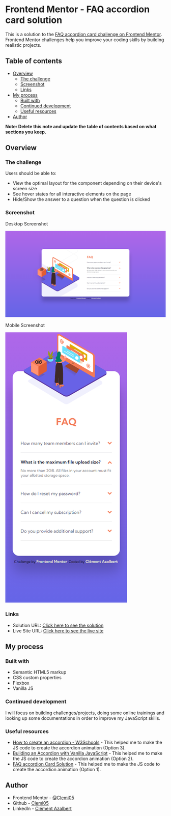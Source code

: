# Frontend Mentor - FAQ accordion card solution

This is a solution to the [FAQ accordion card challenge on Frontend Mentor](https://www.frontendmentor.io/challenges/faq-accordion-card-XlyjD0Oam). Frontend Mentor challenges help you improve your coding skills by building realistic projects.

## Table of contents

- [Overview](#overview)
  - [The challenge](#the-challenge)
  - [Screenshot](#screenshot)
  - [Links](#links)
- [My process](#my-process)
  - [Built with](#built-with)
  - [Continued development](#continued-development)
  - [Useful resources](#useful-resources)
- [Author](#author)

**Note: Delete this note and update the table of contents based on what sections you keep.**

## Overview

### The challenge

Users should be able to:

- View the optimal layout for the component depending on their device's screen size
- See hover states for all interactive elements on the page
- Hide/Show the answer to a question when the question is clicked

### Screenshot

Desktop Screenshot

![Desktop Screenshot](./images/faq-accordion-card-frontend-mentors_desktop-screenshot.png)

Mobile Screenshot

![Mobile Screenshot](./images/faq-accordion-card-frontend-mentors_mobile-screenshot.png)


### Links

- Solution URL: [Click here to see the solution](https://your-solution-url.com)
- Live Site URL: [Click here to see the live site](https://your-live-site-url.com)

## My process

### Built with

- Semantic HTML5 markup
- CSS custom properties
- Flexbox
- Vanilla JS


### Continued development

I will focus on building challenges/projects, doing some online trainings and looking up some documentations
in order to improve my JavaScript skills.


### Useful resources

- [How to create an accordion - W3Schools](https://www.w3schools.com/howto/howto_js_accordion.asp) - This helped me to make the JS code to create the accordion animation (Option 3).
- [Building an Accordion with Vanilla JavaScript](https://javascript.plainenglish.io/building-an-accordion-with-vanilla-javascript-8440ab8f07ff) - This helped me to make the JS code to create the accordion animation (Option 2).
- [FAQ accordion Card Solution](https://lm-faq-accordion-card.netlify.app/) - This helped me to make the JS code to create the accordion animation (Option 1).

## Author

- Frontend Mentor - [@Clemi05](https://www.frontendmentor.io/profile/Clemi05)
- Github - [Clemi05](https://github.com/Clemi05)
- LinkedIn - [Clément Azalbert](https://www.linkedin.com/in/clement-azalbert/)
